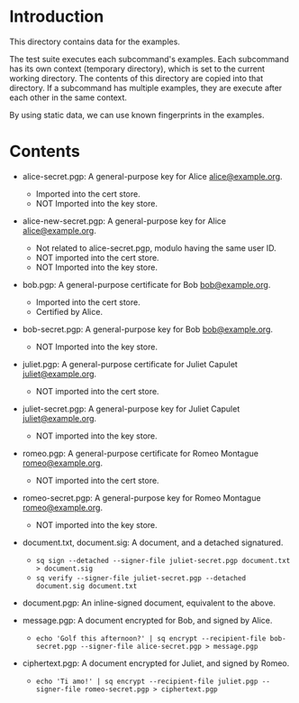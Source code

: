 # Introduction

This directory contains data for the examples.

The test suite executes each subcommand's examples.  Each subcommand
has its own context (temporary directory), which is set to the current
working directory.  The contents of this directory are copied into
that directory.  If a subcommand has multiple examples, they are
execute after each other in the same context.

By using static data, we can use known fingerprints in the examples.

# Contents

- alice-secret.pgp: A general-purpose key for Alice
  <alice@example.org>.

    - Imported into the cert store.
    - NOT Imported into the key store.

- alice-new-secret.pgp: A general-purpose key for Alice
  <alice@example.org>.

    - Not related to alice-secret.pgp, modulo having the same user ID.
    - NOT imported into the cert store.
    - NOT Imported into the key store.

- bob.pgp: A general-purpose certificate for Bob
  <bob@example.org>.

    - Imported into the cert store.
    - Certified by Alice.

- bob-secret.pgp: A general-purpose key for Bob
  <bob@example.org>.

    - NOT Imported into the key store.

- juliet.pgp: A general-purpose certificate for Juliet Capulet
  <juliet@example.org>.

    - NOT imported into the cert store.

- juliet-secret.pgp: A general-purpose key for Juliet Capulet
  <juliet@example.org>.

    - NOT imported into the key store.

- romeo.pgp: A general-purpose certificate for Romeo Montague
  <romeo@example.org>.

    - NOT imported into the cert store.

- romeo-secret.pgp: A general-purpose key for Romeo Montague
  <romeo@example.org>.

    - NOT imported into the key store.

- document.txt, document.sig: A document, and a detached signatured.

    - `sq sign --detached --signer-file juliet-secret.pgp document.txt > document.sig`
    - `sq verify --signer-file juliet-secret.pgp --detached document.sig document.txt`

- document.pgp: An inline-signed document, equivalent to the above.

- message.pgp: A document encrypted for Bob, and signed by Alice.

    - `echo 'Golf this afternoon?' | sq encrypt --recipient-file bob-secret.pgp --signer-file alice-secret.pgp > message.pgp`

- ciphertext.pgp: A document encrypted for Juliet, and signed by Romeo.

    - `echo 'Ti amo!' | sq encrypt --recipient-file juliet.pgp --signer-file romeo-secret.pgp > ciphertext.pgp`
